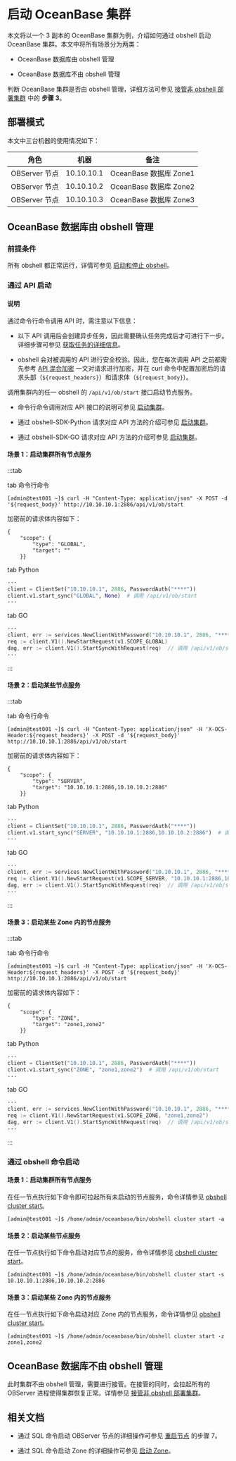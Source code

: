 # 启动 OceanBase 集群

本文将以一个 3 副本的 OceanBase 集群为例，介绍如何通过 obshell 启动 OceanBase 集群。本文中将所有场景分为两类：

- OceanBase 数据库由 obshell 管理

- OceanBase 数据库不由 obshell 管理

判断 OceanBase 集群是否由 obshell 管理，详细方法可参见 [接管非 obshell 部署集群](300.take-over-non-obshell-deployed-clusters.md) 中的 **步骤 3**。

## 部署模式

本文中三台机器的使用情况如下：

| 角色 | 机器 | 备注 |
| --- | --- | --- |
| OBServer 节点 | 10.10.10.1 | OceanBase 数据库 Zone1 |
| OBServer 节点 | 10.10.10.2 | OceanBase 数据库 Zone2 |
| OBServer 节点 | 10.10.10.3 | OceanBase 数据库 Zone3 |

## OceanBase 数据库由 obshell 管理

### 前提条件

所有 obshell 都正常运行，详情可参见 [启动和停止 obshell](100.start-stop-obshell.md)。

### 通过 API 启动

<main id="notice" type='explain'>
  <h4>说明</h4>
  <p>通过命令行命令调用 API 时，需注意以下信息：
  <ul>
  <li>
  <p>以下 API 调用后会创建异步任务，因此需要确认任务完成后才可进行下一步。详细步骤可参见 <a href='../400.obshell-api-reference/2000.get-dag-detail.md'>获取任务的详细信息</a>。</p>
  </li>
  <li>
  <p>obshell 会对被调用的 API 进行安全校验。因此，您在每次调用 API 之前都需先参考 <a href='../400.obshell-api-reference/200.api-hybrid-encryption.md'>API 混合加密</a> 一文对请求进行加密，并在 curl 命令中配置加密后的请求头部（<code>${request_headers}</code>）和请求体（<code>${request_body}</code>）。</p>
  </li>
  </ul>
</main>

调用集群内的任一 obshell 的 `/api/v1/ob/start` 接口启动节点服务。

- 命令行命令调用对应 API 接口的说明可参见 [启动集群](../400.obshell-api-reference/700.start-cluster.md)。

- 通过 obshell-SDK-Python 请求对应 API 方法的介绍可参见 [启动集群](../500.obshell-sdk-reference/100.python/700.start-cluster-of-python.md)。

- 通过 obshell-SDK-GO 请求对应 API 方法的介绍可参见 [启动集群](../500.obshell-sdk-reference/200.go/700.start-cluster-of-go.md)。

#### 场景 1：启动集群所有节点服务

:::tab

tab 命令行命令

```shell
[admin@test001 ~]$ curl -H "Content-Type: application/json" -X POST -d '${request_body}' http://10.10.10.1:2886/api/v1/ob/start
```

加密前的请求体内容如下：

```shell
{
    "scope": {
        "type": "GLOBAL",
        "target": ""
    }}
```

tab Python

```python
···
client = ClientSet("10.10.10.1", 2886, PasswordAuth("****"))
client.v1.start_sync("GLOBAL", None)  # 调用 /api/v1/ob/start
···
```

tab GO

```go
···
client, err := services.NewClientWithPassword("10.10.10.1", 2886, "****")
req := client.V1().NewStartRequest(v1.SCOPE_GLOBAL)
dag, err := client.V1().StartSyncWithRequest(req)  // 调用 /api/v1/ob/start
···
```

:::

#### 场景 2：启动某些节点服务

:::tab

tab 命令行命令

```shell
[admin@test001 ~]$ curl -H "Content-Type: application/json" -H 'X-OCS-Header:${request_headers}' -X POST -d '${request_body}' http://10.10.10.1:2886/api/v1/ob/start
```

加密前的请求体内容如下：

```shell
{
    "scope": {
        "type": "SERVER",
        "target": "10.10.10.1:2886,10.10.10.2:2886"
    }}
```

tab Python

```python
···
client = ClientSet("10.10.10.1", 2886, PasswordAuth("****"))
client.v1.start_sync("SERVER", "10.10.10.1:2886,10.10.10.2:2886")  # 调用 /api/v1/ob/start
···
```

tab GO

```go
···
client, err := services.NewClientWithPassword("10.10.10.1", 2886, "****")
req := client.V1().NewStartRequest(v1.SCOPE_SERVER, "10.10.10.1:2886,10.10.10.2:2886")
dag, err := client.V1().StartSyncWithRequest(req)  // 调用 /api/v1/ob/start
···
```

:::

#### 场景 3：启动某些 Zone 内的节点服务

:::tab

tab 命令行命令

```shell
[admin@test001 ~]$ curl -H "Content-Type: application/json" -H 'X-OCS-Header:${request_headers}' -X POST -d '${request_body}' http://10.10.10.1:2886/api/v1/ob/start
```

加密前的请求体内容如下：

```shell
{
    "scope": {
        "type": "ZONE",
        "target": "zone1,zone2"
    }}
```

tab Python

```python
···
client = ClientSet("10.10.10.1", 2886, PasswordAuth("****"))
client.v1.start_sync("ZONE", "zone1,zone2")  # 调用 /api/v1/ob/start
···
```

tab GO

```go
···
client, err := services.NewClientWithPassword("10.10.10.1", 2886, "****")
req := client.V1().NewStartRequest(v1.SCOPE_ZONE, "zone1,zone2")
dag, err := client.V1().StartSyncWithRequest(req)  // 调用 /api/v1/ob/start
···
```

:::

### 通过 obshell 命令启动

#### 场景 1：启动集群所有节点服务

在任一节点执行如下命令即可拉起所有未启动的节点服务，命令详情参见 [obshell cluster start](../300.obshell-clients/200.cluster-commands.md)。

```shell
[admin@test001 ~]$ /home/admin/oceanbase/bin/obshell cluster start -a
```

#### 场景 2：启动某些节点服务

在任一节点执行如下命令启动对应节点的服务，命令详情参见 [obshell cluster start](../300.obshell-clients/200.cluster-commands.md)。

```shell
[admin@test001 ~]$ /home/admin/oceanbase/bin/obshell cluster start -s 10.10.10.1:2886,10.10.10.2:2886
```

#### 场景 3：启动某些 Zone 内的节点服务

在任一节点执行如下命令启动对应 Zone 内的节点服务，命令详情参见 [obshell cluster start](../300.obshell-clients/200.cluster-commands.md)。

```shell
[admin@test001 ~]$ /home/admin/oceanbase/bin/obshell cluster start -z zone1,zone2
```

## OceanBase 数据库不由 obshell 管理

此时集群不由 obshell 管理，需要进行接管。在接管的同时，会拉起所有的 OBServer 进程使得集群恢复正常。详情参见 [接管非 obshell 部署集群](300.take-over-non-obshell-deployed-clusters.md)。

## 相关文档

- 通过 SQL 命令启动 OBServer 节点的详细操作可参见 [重启节点](../../../../../600.manage/100.cluster-management/300.common-cluster-operations/300.restart-a-node.md) 的步骤 7。

- 通过 SQL 命令启动 Zone 的详细操作可参见 [启动 Zone](../../../../../600.manage/100.cluster-management/300.common-cluster-operations/800.1.start-a-zone.md)。
